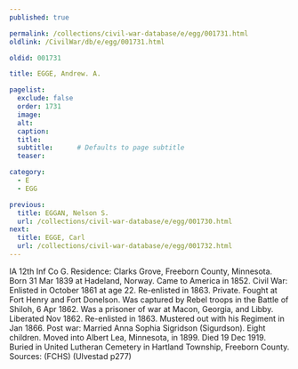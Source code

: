 ```yaml
---
published: true

permalink: /collections/civil-war-database/e/egg/001731.html
oldlink: /CivilWar/db/e/egg/001731.html

oldid: 001731

title: EGGE, Andrew. A.

pagelist:
  exclude: false
  order: 1731
  image: 
  alt:
  caption:
  title:
  subtitle:      # Defaults to page subtitle
  teaser:

category: 
  - E 
  - EGG

previous:
  title: EGGAN, Nelson S.
  url: /collections/civil-war-database/e/egg/001730.html  
next:
  title: EGGE, Carl
  url: /collections/civil-war-database/e/egg/001732.html   
---
```

IA 12th Inf Co G. Residence: Clarks Grove, Freeborn County, Minnesota. Born 31 Mar 1839 at Hadeland, Norway. Came to America in 1852. Civil War: Enlisted in October 1861 at age 22. Re-enlisted in 1863. Private. Fought at Fort Henry and Fort Donelson. Was captured by Rebel troops in the Battle of Shiloh, 6 Apr 1862. Was a prisoner of war at Macon, Georgia, and Libby. Liberated Nov 1862. Re-enlisted in 1863. Mustered out with his Regiment in Jan 1866. Post war: Married Anna Sophia Sigridson (Sigurdson). Eight children. Moved into Albert Lea, Minnesota, in 1899. Died 19 Dec 1919. Buried in United Lutheran Cemetery in Hartland Township, Freeborn County. Sources: (FCHS) (Ulvestad p277)